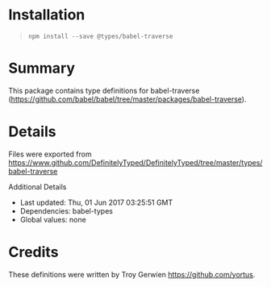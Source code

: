 # Installation
> `npm install --save @types/babel-traverse`

# Summary
This package contains type definitions for babel-traverse (https://github.com/babel/babel/tree/master/packages/babel-traverse).

# Details
Files were exported from https://www.github.com/DefinitelyTyped/DefinitelyTyped/tree/master/types/babel-traverse

Additional Details
 * Last updated: Thu, 01 Jun 2017 03:25:51 GMT
 * Dependencies: babel-types
 * Global values: none

# Credits
These definitions were written by Troy Gerwien <https://github.com/yortus>.
